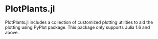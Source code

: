 # PlotPlants.jl

PlotPlants.jl includes a collection of customized plotting utilities to aid the plotting using PyPlot package. This package only supports Julia 1.6 and above.
